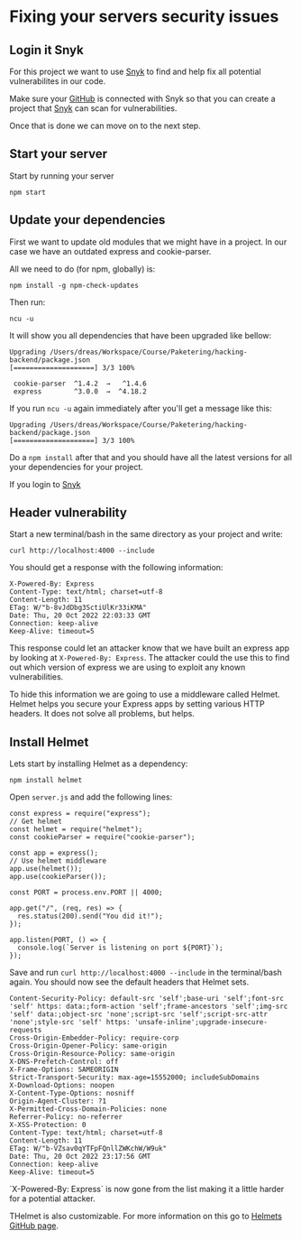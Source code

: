 # Fixing your servers security issues

## Login it Snyk
For this project we want to use [Snyk](https://app.snyk.io/login?cta=login&loc=nav&page=homepage) to find and help fix all potential vulnerabilites in our code.

Make sure your [GitHub](https://github.com/) is connected with Snyk so that you can create a project that [Snyk](https://app.snyk.io/login?cta=login&loc=nav&page=homepage) can scan for vulnerabilities. 

Once that is done we can move on to the next step.
## Start your server
Start by running your server
```
npm start
```

## Update your dependencies
First we want to update old modules that we might have in a project. In our case we have an outdated express and cookie-parser. 

All we need to do (for npm, globally) is:
```
npm install -g npm-check-updates
```
Then run:
```
ncu -u
```
It will show you all dependencies that have been upgraded like bellow:
```
Upgrading /Users/dreas/Workspace/Course/Paketering/hacking-backend/package.json
[====================] 3/3 100%

 cookie-parser  ^1.4.2  →   ^1.4.6
 express        ^3.0.0  →  ^4.18.2
```
If you run `ncu -u` again immediately after you'll get a message like this:
```
Upgrading /Users/dreas/Workspace/Course/Paketering/hacking-backend/package.json
[====================] 3/3 100%
```
Do a `npm install` after that and you should have all the latest versions for all your dependencies for your project.

If you login to [Snyk](https://app.snyk.io/login?cta=login&loc=nav&page=homepage) 

## Header vulnerability
Start a new terminal/bash in the same directory as your project and write:
```
curl http://localhost:4000 --include
```
You should get a response with the following information:
```
X-Powered-By: Express
Content-Type: text/html; charset=utf-8
Content-Length: 11
ETag: W/"b-8vJdDbg3SctiUlKr33iKMA"
Date: Thu, 20 Oct 2022 22:03:33 GMT
Connection: keep-alive
Keep-Alive: timeout=5
```
This response could let an attacker know that we have built an express app by looking at `X-Powered-By: Express`. The attacker could the use this to find out which version of express we are using to exploit any known vulnerabilities.

To hide this information we are going to use a middleware called Helmet. Helmet helps you secure your Express apps by setting various HTTP headers. It does not solve all problems, but helps.

## Install Helmet
Lets start by installing Helmet as a dependency:
```
npm install helmet
```
Open `server.js` and add the following lines:
```
const express = require("express");
// Get helmet
const helmet = require("helmet");
const cookieParser = require("cookie-parser");

const app = express();
// Use helmet middleware
app.use(helmet());
app.use(cookieParser());

const PORT = process.env.PORT || 4000;

app.get("/", (req, res) => {
  res.status(200).send("You did it!");
});

app.listen(PORT, () => {
  console.log(`Server is listening on port ${PORT}`);
});
```
Save and run `curl http://localhost:4000 --include` in the terminal/bash again. You should now see the default headers that Helmet sets.
```
Content-Security-Policy: default-src 'self';base-uri 'self';font-src 'self' https: data:;form-action 'self';frame-ancestors 'self';img-src 'self' data:;object-src 'none';script-src 'self';script-src-attr 'none';style-src 'self' https: 'unsafe-inline';upgrade-insecure-requests
Cross-Origin-Embedder-Policy: require-corp
Cross-Origin-Opener-Policy: same-origin
Cross-Origin-Resource-Policy: same-origin
X-DNS-Prefetch-Control: off
X-Frame-Options: SAMEORIGIN
Strict-Transport-Security: max-age=15552000; includeSubDomains
X-Download-Options: noopen
X-Content-Type-Options: nosniff
Origin-Agent-Cluster: ?1
X-Permitted-Cross-Domain-Policies: none
Referrer-Policy: no-referrer
X-XSS-Protection: 0
Content-Type: text/html; charset=utf-8
Content-Length: 11
ETag: W/"b-VZsav0qYTFpFQnllZWKchW/W9uk"
Date: Thu, 20 Oct 2022 23:17:56 GMT
Connection: keep-alive
Keep-Alive: timeout=5
```
´X-Powered-By: Express` is now gone from the list making it a little harder for a potential attacker.

THelmet is also customizable. For more information on this go to [Helmets GitHub page](https://helmetjs.github.io/).
